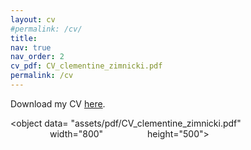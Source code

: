 ```yaml
---
layout: cv
#permalink: /cv/
title: 
nav: true
nav_order: 2
cv_pdf: CV_clementine_zimnicki.pdf
permalink: /cv
---
```


<p>Download my CV <a href="/uploads/media/default/0001/01/540cb75550adf33f281f29132dddd14fded85bfc.pdf">here</a>.</p>

<!-- <embed src="assets/pdf/CV_clementine_zimnicki.pdf" type="application/pdf" width="100%" height="600px" /> -->

<object data=
"assets/pdf/CV_clementine_zimnicki.pdf" 
                width="800" 
                height="500"> 
        </object>

